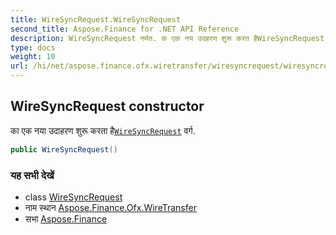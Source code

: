 ```yaml
---
title: WireSyncRequest.WireSyncRequest
second_title: Aspose.Finance for .NET API Reference
description: WireSyncRequest नर्मत. क एक नय उदहरण शुरू करत हैWireSyncRequest वर्ग.
type: docs
weight: 10
url: /hi/net/aspose.finance.ofx.wiretransfer/wiresyncrequest/wiresyncrequest/
---
```

## WireSyncRequest constructor

का एक नया उदाहरण शुरू करता है[`WireSyncRequest`](../) वर्ग.

```csharp
public WireSyncRequest()
```

### यह सभी देखें

* class [WireSyncRequest](../)
* नाम स्थान [Aspose.Finance.Ofx.WireTransfer](../../wiresyncrequest/)
* सभा [Aspose.Finance](../../../)


